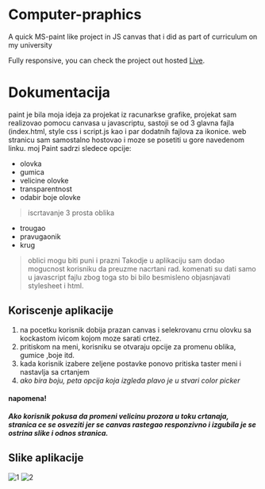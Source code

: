 # Computer-praphics
A quick MS-paint like project in JS canvas that i did as part of curriculum on my university


Fully responsive,
you can check the project out hosted [Live](https://rg.petronijevicm.com/).


# Dokumentacija
paint je bila moja ideja za projekat iz racunarkse grafike, projekat sam realizovao pomocu canvasa u javascriptu, sastoji se od 3 glavna fajla (index.html, style css i script.js kao i par dodatnih fajlova za ikonice. web stranicu sam samostalno hostovao i moze se posetiti u gore navedenom linku. moj Paint sadrzi sledece opcije: 
+ olovka
+ gumica
+ velicine olovke
+ transparentnost
+ odabir boje olovke
>iscrtavanje 3 prosta oblika
+ trougao
+ pravugaonik
+ krug
>oblici mogu biti puni i prazni
Takodje u aplikaciju sam dodao mogucnost korisniku da preuzme nacrtani rad. komenati su dati samo u javascript fajlu zbog toga sto bi bilo besmisleno objasnjavati stylesheet i html.

## Koriscenje aplikacije
1. na pocetku korisnik dobija prazan canvas i selekrovanu crnu olovku sa kockastom ivicom kojom moze sarati crtez.
2. pritiskom na meni, korisniku se otvaraju opcije za promenu oblika, gumice ,boje itd.
3. kada korisnik izabere zeljene postavke ponovo pritiska taster meni i nastavlja sa crtanjem
4. *ako bira boju, peta opcija koja izgleda plavo je u stvari color picker*

#### napomena!
***Ako korisnik pokusa da promeni velicinu prozora u toku crtanaja, stranica ce se osveziti jer se  canvas rastegao responzivno i izgubila je se ostrina slike i odnos stranica.***
## Slike aplikacije
![1](https://i.ibb.co/MsnXBg9/Screenshot-2022-12-14-051611.png)
![2](https://i.ibb.co/W2bg25W/Screenshot-2022-12-14-051654.png)
